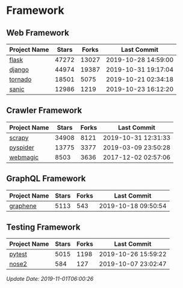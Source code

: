 # Framework

## Web Framework

| Project Name | Stars | Forks | Last Commit |
| ------------ | ----- | ----- | ----------- |
| [flask](https://github.com/pallets/flask) | 47272 | 13027 | 2019-10-28 14:59:00 |
| [django](https://github.com/django/django) | 44974 | 19387 | 2019-10-31 19:17:04 |
| [tornado](https://github.com/tornadoweb/tornado) | 18501 | 5075 | 2019-10-21 02:34:18 |
| [sanic](https://github.com/huge-success/sanic) | 12986 | 1219 | 2019-10-23 16:12:20 |

## Crawler Framework

| Project Name | Stars | Forks | Last Commit |
| ------------ | ----- | ----- | ----------- |
| [scrapy](https://github.com/scrapy/scrapy) | 34908 | 8121 | 2019-10-31 12:31:33 |
| [pyspider](https://github.com/binux/pyspider) | 13775 | 3377 | 2019-03-09 23:50:28 |
| [webmagic](https://github.com/code4craft/webmagic) | 8503 | 3636 | 2017-12-02 02:57:06 |

## GraphQL Framework

| Project Name | Stars | Forks | Last Commit |
| ------------ | ----- | ----- | ----------- |
| [graphene](https://github.com/graphql-python/graphene) | 5113 | 543 | 2019-10-18 09:50:54 |

## Testing Framework

| Project Name | Stars | Forks | Last Commit |
| ------------ | ----- | ----- | ----------- |
| [pytest](https://github.com/pytest-dev/pytest) | 5015 | 1198 | 2019-10-26 15:59:22 |
| [nose2](https://github.com/nose-devs/nose2) | 584 | 127 | 2019-10-07 23:02:47 |

*Update Date: 2019-11-01T06:00:26*